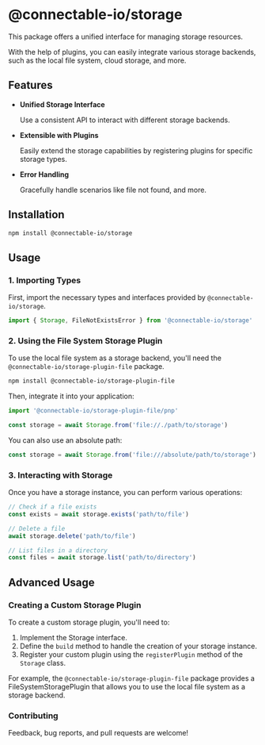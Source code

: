 # @connectable-io/storage

This package offers a unified interface for managing storage resources.

With the help of plugins, you can easily integrate various storage backends,
such as the local file system, cloud storage, and more.

## Features

- **Unified Storage Interface**

  Use a consistent API to interact with different storage backends.

- **Extensible with Plugins**

  Easily extend the storage capabilities by registering plugins for specific storage types.

- **Error Handling**

  Gracefully handle scenarios like file not found, and more.

## Installation

```bash
npm install @connectable-io/storage
```

## Usage

### 1. Importing Types

First, import the necessary types and interfaces provided by `@connectable-io/storage`.

```ts
import { Storage, FileNotExistsError } from '@connectable-io/storage'
```

### 2. Using the File System Storage Plugin

To use the local file system as a storage backend, you'll need the `@connectable-io/storage-plugin-file` package.

```bash
npm install @connectable-io/storage-plugin-file
```

Then, integrate it into your application:

```ts
import '@connectable-io/storage-plugin-file/pnp'

const storage = await Storage.from('file://./path/to/storage')
```

You can also use an absolute path:

```ts
const storage = await Storage.from('file:///absolute/path/to/storage')
```

### 3. Interacting with Storage

Once you have a storage instance, you can perform various operations:

```ts
// Check if a file exists
const exists = await storage.exists('path/to/file')

// Delete a file
await storage.delete('path/to/file')

// List files in a directory
const files = await storage.list('path/to/directory')
```

## Advanced Usage

### Creating a Custom Storage Plugin

To create a custom storage plugin, you'll need to:

1. Implement the Storage interface.
1. Define the `build` method to handle the creation of your storage instance.
1. Register your custom plugin using the `registerPlugin` method of the `Storage` class.

For example, the `@connectable-io/storage-plugin-file` package provides a FileSystemStoragePlugin that allows you to use the local file system as a storage backend.

### Contributing

Feedback, bug reports, and pull requests are welcome!
